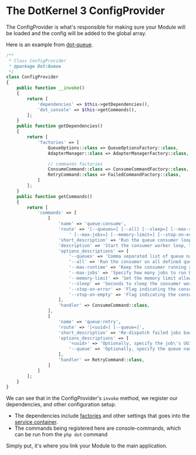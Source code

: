 # The DotKernel 3 ConfigProvider

The ConfigProvider is what's responsible for making sure your Module will be loaded and the config will be added to the global array.

Here is an example from [dot-queue](https://github.com/dotkernel/dot-queue).

```php
/**
 * Class ConfigProvider
 * @package Dot\Queue
 */
class ConfigProvider
{
    public function __invoke()
    {
        return [
            'dependencies' => $this->getDependencies(),
            'dot_console' => $this->getCommands(),
        ];
    }
    public function getDependencies()
    {
        return [
            'factories' => [
                QueueOptions::class => QueueOptionsFactory::class,
                AdapterManager::class => AdapterManagerFactory::class,

                // commands factories
                ConsumeCommand::class => ConsumeCommandFactory::class,
                RetryCommand::class => FailedCommandFactory::class,
            ]
        ];
    }
    public function getCommands()
    {
        return [
            'commands' => [
                [
                    'name' => 'queue:consume',
                    'route' => '[--queues=] [--all] [--sleep=] [--max-runtime=]' .
                        ' [--max-jobs=] [--memory-limit=] [--stop-on-error] [--stop-on-empty]',
                    'short_description' => 'Run the queue consumer loop',
                    'description' => 'Start the consumer worker loop, to consume jobs from specified queues',
                    'options_descriptions' => [
                        '--queues' => 'Comma separated list of queue names to run, defaults to the default queue',
                        '--all' => 'Run the consumer on all defined queues, round robin',
                        '--max-runtime' => 'Keep the consumer running a specified amount of time only',
                        '--max-jobs' => 'Specify how many jobs to run before closing the consumer',
                        '--memory-limit' => 'Set the memory limit allowed to be used by the consumer',
                        '--sleep' => 'Seconds to sleep the consumer worker if queue is empty',
                        '--stop-on-error' => 'Flag indicating the consumer to stop if an error has occurred',
                        '--stop-on-empty' => 'Flag indicating the consumer to stop if queues are empty',
                    ],
                    'handler' => ConsumeCommand::class,
                ],
                [
                    'name' => 'queue:retry',
                    'route' => '[<uuid>] [--queue=]',
                    'short_description' => 'Re-dispatch failed jobs back into the queue for retrying',
                    'options_descriptions' => [
                        '<uuid>' => 'Optionally, specify the job\'s UUID to retry',
                        '--queue' => 'Optionally, specify the queue name for which to retry jobs'
                    ],
                    'handler' => RetryCommand::class,
                ]
            ]
        ];
    }
}
```

We can see that in the ConfigProvider's `invoke` method, we register our dependencies, and other configuration setup.

* The dependencies include [factories]() and other settings that goes into the [service container]().
* The commands being registered here are console-commands, which can be run from the `php dot` command

Simply put, it's where you link your Module to the main application.
